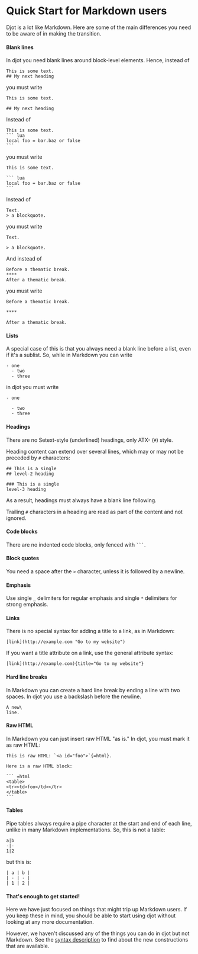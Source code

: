 # Quick Start for Markdown users

Djot is a lot like Markdown.  Here are some of the main
differences you need to be aware of in making the transition.

#### Blank lines

In djot you need blank lines around block-level
elements.  Hence, instead of

```
This is some text.
## My next heading
```

you must write

```
This is some text.

## My next heading
```

Instead of

````
This is some text.
``` lua
local foo = bar.baz or false
```
````

you must write

````
This is some text.

``` lua
local foo = bar.baz or false
```
````

Instead of

```
Text.
> a blockquote.
```

you must write

```
Text.

> a blockquote.
```

And instead of

```
Before a thematic break.
****
After a thematic break.
```

you must write

```
Before a thematic break.

****

After a thematic break.
```

#### Lists

A special case of this is that you always need a blank line before a
list, even if it's a sublist. So, while in Markdown you can write

```
- one
  - two
  - three
```

in djot you must write

```
- one

  - two
  - three
```

#### Headings

There are no Setext-style (underlined) headings, only ATX- (`#`) style.

Heading content can extend over several lines, which may or may
not be preceded by `#` characters:

```
## This is a single
## level-2 heading

### This is a single
level-3 heading
```

As a result, headings must always have a blank line following.

Trailing `#` characters in a heading are read as part of the
content and not ignored.

#### Code blocks

There are no indented code blocks, only fenced with ` ``` `.

#### Block quotes

You need a space after the `>` character, unless it is followed
by a newline.

#### Emphasis

Use single `_` delimiters for regular emphasis and
single `*` delimiters for strong emphasis.

#### Links

There is no special syntax for adding a title to a link, as
in Markdown:

```
[link](http://example.com "Go to my website")
```

If you want a title attribute on a link, use the general attribute syntax:

```
[link](http://example.com){title="Go to my website"}
```

#### Hard line breaks

In Markdown you can create a hard line break by ending a line
with two spaces. In djot you use a backslash before the newline.

```
A new\
line.
```

#### Raw HTML

In Markdown you can just insert raw HTML "as is."  In djot,
you must mark it as raw HTML:

````
This is raw HTML: `<a id="foo">`{=html}.

Here is a raw HTML block:

``` =html
<table>
<tr><td>foo</td></tr>
</table>
```
````

#### Tables

Pipe tables always require a pipe character at the start and end
of each line, unlike in many Markdown implementations.  So, this
is not a table:

```
a|b
-|-
1|2
```

but this is:

```
| a | b |
| - | - |
| 1 | 2 |
```


#### That's enough to get started!

Here we have just focused on things that might trip up
Markdown users.  If you keep these in mind, you should be
able to start using djot without looking at any more
documentation.

However, we haven't discussed any of the things
you can do in djot but not Markdown. See the [syntax
description](https://htmlpreview.github.io/?https://github.com/jgm/djot/blob/master/doc/syntax.html)
to find about the new constructions that are available.

